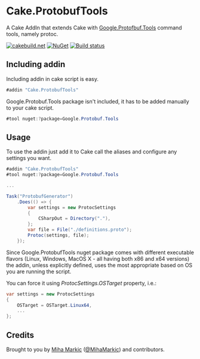 # Cake.ProtobufTools

A Cake AddIn that extends Cake with [Google.Protofbuf.Tools](https://github.com/google/protobuf/) command tools, namely protoc.

[![cakebuild.net](https://img.shields.io/badge/WWW-cakebuild.net-blue.svg)](http://cakebuild.net/)
[![NuGet](https://img.shields.io/nuget/v/Cake.ProtobufTools.svg)](https://www.nuget.org/packages/Cake.ProtobufTools)
[![Build status](https://ci.appveyor.com/api/projects/status/hy5nkbl0bh8emv1e?svg=true)](https://ci.appveyor.com/project/cakecontrib/cake-protobuftools)

## Including addin
Including addin in cake script is easy.
```c#
#addin "Cake.ProtobufTools"
```
Google.Protobuf.Tools package isn't included, it has to be added manually to your cake script.

```c#
#tool nuget:?package=Google.Protobuf.Tools
```

## Usage

To use the addin just add it to Cake call the aliases and configure any settings you want.

```csharp
#addin "Cake.ProtobufTools"
#tool nuget:?package=Google.Protobuf.Tools

...

Task("ProtobufGenerator")
	.Does(() => {
		var settings = new ProtocSettings
		{
			CSharpOut = Directory("."),
		};
		var file = File("./definitions.proto");
		Protoc(settings, file);
	});
```
Since Google.ProtobufTools nuget package comes with different executable flavors (Linux, Windows, MacOS X - all having both x86 and x64 versions) the addin, unless explicitly defined, uses the most appropriate based on OS you are running the script. 

You can force it using _ProtocSettings.OSTarget_ property, i.e.:

```c#
var settings = new ProtocSettings
{
	OSTarget = OSTarget.Linux64,
	...
};
```



## Credits

Brought to you by [Miha Markic](https://github.com/MihaMarkic) ([@MihaMarkic](https://twitter.com/MihaMarkic/)) and contributors.
